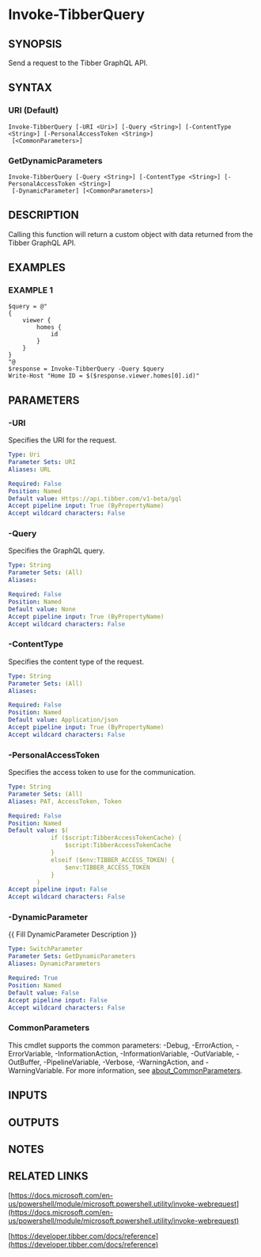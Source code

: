 # Invoke-TibberQuery

## SYNOPSIS
Send a request to the Tibber GraphQL API.

## SYNTAX

### URI (Default)
```
Invoke-TibberQuery [-URI <Uri>] [-Query <String>] [-ContentType <String>] [-PersonalAccessToken <String>]
 [<CommonParameters>]
```

### GetDynamicParameters
```
Invoke-TibberQuery [-Query <String>] [-ContentType <String>] [-PersonalAccessToken <String>]
 [-DynamicParameter] [<CommonParameters>]
```

## DESCRIPTION
Calling this function will return a custom object with data returned from the Tibber GraphQL API.

## EXAMPLES

### EXAMPLE 1
```
$query = @"
{
    viewer {
        homes {
            id
        }
    }
}
"@
$response = Invoke-TibberQuery -Query $query
Write-Host "Home ID = $($response.viewer.homes[0].id)"
```

## PARAMETERS

### -URI
Specifies the URI for the request.

```yaml
Type: Uri
Parameter Sets: URI
Aliases: URL

Required: False
Position: Named
Default value: Https://api.tibber.com/v1-beta/gql
Accept pipeline input: True (ByPropertyName)
Accept wildcard characters: False
```

### -Query
Specifies the GraphQL query.

```yaml
Type: String
Parameter Sets: (All)
Aliases:

Required: False
Position: Named
Default value: None
Accept pipeline input: True (ByPropertyName)
Accept wildcard characters: False
```

### -ContentType
Specifies the content type of the request.

```yaml
Type: String
Parameter Sets: (All)
Aliases:

Required: False
Position: Named
Default value: Application/json
Accept pipeline input: True (ByPropertyName)
Accept wildcard characters: False
```

### -PersonalAccessToken
Specifies the access token to use for the communication.

```yaml
Type: String
Parameter Sets: (All)
Aliases: PAT, AccessToken, Token

Required: False
Position: Named
Default value: $(
            if ($script:TibberAccessTokenCache) {
                $script:TibberAccessTokenCache
            }
            elseif ($env:TIBBER_ACCESS_TOKEN) {
                $env:TIBBER_ACCESS_TOKEN
            }
        )
Accept pipeline input: False
Accept wildcard characters: False
```

### -DynamicParameter
{{ Fill DynamicParameter Description }}

```yaml
Type: SwitchParameter
Parameter Sets: GetDynamicParameters
Aliases: DynamicParameters

Required: True
Position: Named
Default value: False
Accept pipeline input: False
Accept wildcard characters: False
```

### CommonParameters
This cmdlet supports the common parameters: -Debug, -ErrorAction, -ErrorVariable, -InformationAction, -InformationVariable, -OutVariable, -OutBuffer, -PipelineVariable, -Verbose, -WarningAction, and -WarningVariable. For more information, see [about_CommonParameters](http://go.microsoft.com/fwlink/?LinkID=113216).

## INPUTS

## OUTPUTS

## NOTES

## RELATED LINKS

[https://docs.microsoft.com/en-us/powershell/module/microsoft.powershell.utility/invoke-webrequest](https://docs.microsoft.com/en-us/powershell/module/microsoft.powershell.utility/invoke-webrequest)

[https://developer.tibber.com/docs/reference](https://developer.tibber.com/docs/reference)

